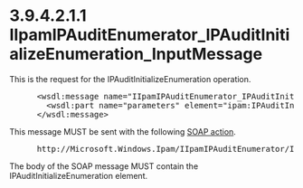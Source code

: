 <html dir="LTR" xmlns:mshelp="http://msdn.microsoft.com/mshelp" xmlns:ddue="http://ddue.schemas.microsoft.com/authoring/2003/5" xmlns:xlink="http://www.w3.org/1999/xlink" xmlns:tool="http://www.microsoft.com/tooltip">
 <body>
 <div id="header">
 <h1 class="heading">3.9.4.2.1.1 IIpamIPAuditEnumerator_IPAuditInitializeEnumeration_InputMessage</h1>
 </div>
 <div id="mainSection">
 <div id="mainBody">
 <div id="allHistory" class="saveHistory"></div>
 <div id="sectionSection0" class="section" name="collapseableSection">
 

<p>This is the request for the IPAuditInitializeEnumeration
operation.</p>

<dl>
<dd>
<div><pre> &lt;wsdl:message name=&quot;IIpamIPAuditEnumerator_IPAuditInitializeEnumeration_InputMessage&quot;&gt;
   &lt;wsdl:part name=&quot;parameters&quot; element=&quot;ipam:IPAuditInitializeEnumeration&quot; /&gt;
 &lt;/wsdl:message&gt;
</pre></div>
</dd></dl>

<p>This message MUST be sent with the following <a href="21b4a631-8f28-420f-822f-c5f879d5046e.md#gt_c1358651-96c1-4ce0-8e1f-b0b7a94145e3">SOAP action</a>.</p>

<dl>
<dd>
<div><pre> http://Microsoft.Windows.Ipam/IIpamIPAuditEnumerator/IPAuditInitializeEnumeration
</pre></div>
</dd></dl>

<p>The body of the SOAP message MUST contain the
IPAuditInitializeEnumeration element.</p>


 </div>
 </div>
 </div>
 </body>
</html>